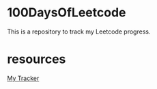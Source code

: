 # 100DaysOfLeetcode
This is a repository to track my Leetcode progress.

# resources

[My Tracker](https://docs.google.com/spreadsheets/d/1Xcwkl-VcBcB5rfyqjwwBqKSbGWDmxXcNxrOBHDmF-9U/edit?usp=sharing)
